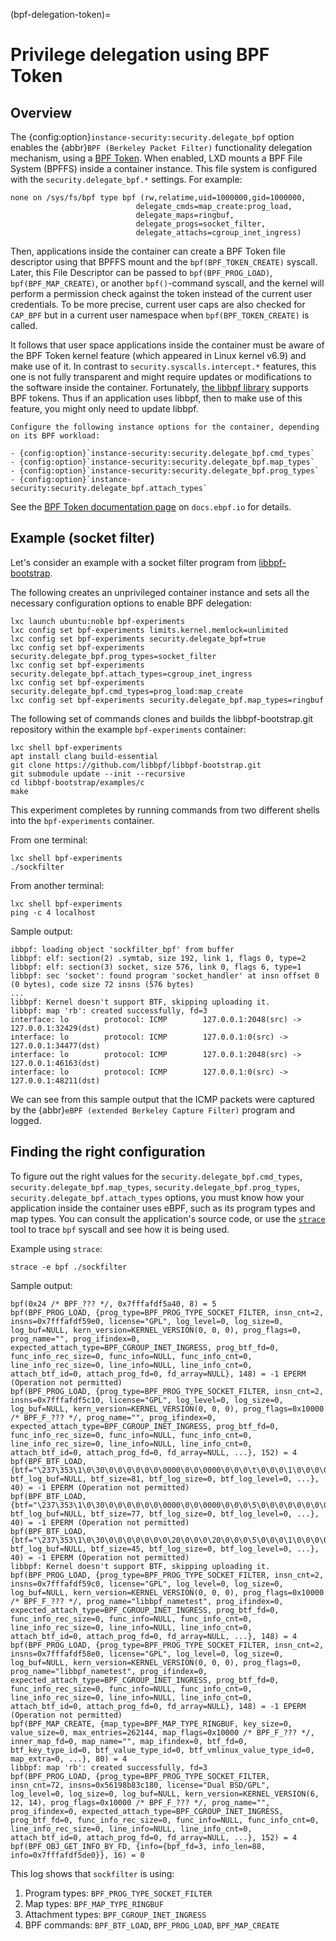 (bpf-delegation-token)=
# Privilege delegation using BPF Token

## Overview

The {config:option}`instance-security:security.delegate_bpf` option enables the {abbr}`BPF (Berkeley Packet Filter)` functionality delegation mechanism, using a [BPF Token](https://docs.ebpf.io/linux/concepts/token). When enabled, LXD mounts a BPF File System (BPFFS) inside a container instance. This file system is configured with the `security.delegate_bpf.*` settings.
For example:

```
none on /sys/fs/bpf type bpf (rw,relatime,uid=1000000,gid=1000000,
                            delegate_cmds=map_create:prog_load,
                            delegate_maps=ringbuf,
                            delegate_progs=socket_filter,
                            delegate_attachs=cgroup_inet_ingress)
```

Then, applications inside the container can create a BPF Token file descriptor using that BPFFS mount and the `bpf(BPF_TOKEN_CREATE)` syscall. Later, this File Descriptor can be passed to `bpf(BPF_PROG_LOAD)`, `bpf(BPF_MAP_CREATE)`, or another `bpf()`-command syscall, and the kernel will perform a permission check against the token instead of the current user credentials. To be more precise, current user caps are also checked for `CAP_BPF` but in a current user namespace when `bpf(BPF_TOKEN_CREATE)` is called.

It follows that user space applications inside the container must be aware of  the BPF Token kernel feature (which appeared in Linux kernel v6.9) and make use of it. In contrast to `security.syscalls.intercept.*` features, this one is not fully transparent and might require updates or modifications to the software inside the container. Fortunately, [the libbpf library](https://docs.kernel.org/bpf/libbpf/libbpf_overview.html) supports BPF tokens. Thus if an application uses libbpf, then to make use of this feature, you might only need to update libbpf.

```{note}
Configure the following instance options for the container, depending on its BPF workload:

- {config:option}`instance-security:security.delegate_bpf.cmd_types`
- {config:option}`instance-security:security.delegate_bpf.map_types`
- {config:option}`instance-security:security.delegate_bpf.prog_types`
- {config:option}`instance-security:security.delegate_bpf.attach_types`
```

See the [BPF Token documentation page](https://docs.ebpf.io/linux/concepts/token/) on `docs.ebpf.io` for details.

## Example (socket filter)

Let's consider an example with a socket filter program from [libbpf-bootstrap](https://github.com/libbpf/libbpf-bootstrap).

The following creates an unprivileged container instance and sets all the necessary configuration options to enable BPF delegation:

```{terminal}
lxc launch ubuntu:noble bpf-experiments
lxc config set bpf-experiments limits.kernel.memlock=unlimited
lxc config set bpf-experiments security.delegate_bpf=true
lxc config set bpf-experiments security.delegate_bpf.prog_types=socket_filter
lxc config set bpf-experiments security.delegate_bpf.attach_types=cgroup_inet_ingress
lxc config set bpf-experiments security.delegate_bpf.cmd_types=prog_load:map_create
lxc config set bpf-experiments security.delegate_bpf.map_types=ringbuf
```

The following set of commands clones and builds the libbpf-bootstrap.git repository within the example `bpf-experiments` container:

```{terminal}
lxc shell bpf-experiments
apt install clang build-essential
git clone https://github.com/libbpf/libbpf-bootstrap.git
git submodule update --init --recursive
cd libbpf-bootstrap/examples/c
make
```

This experiment completes by running commands from two different shells into the `bpf-experiments` container.

From one terminal:

```{terminal}
lxc shell bpf-experiments
./sockfilter
```

From another terminal:

```{terminal}
lxc shell bpf-experiments
ping -c 4 localhost
```

Sample output:

```
ibbpf: loading object 'sockfilter_bpf' from buffer
libbpf: elf: section(2) .symtab, size 192, link 1, flags 0, type=2
libbpf: elf: section(3) socket, size 576, link 0, flags 6, type=1
libbpf: sec 'socket': found program 'socket_handler' at insn offset 0 (0 bytes), code size 72 insns (576 bytes)
...
libbpf: Kernel doesn't support BTF, skipping uploading it.
libbpf: map 'rb': created successfully, fd=3
interface: lo        protocol: ICMP        127.0.0.1:2048(src) -> 127.0.0.1:32429(dst)
interface: lo        protocol: ICMP        127.0.0.1:0(src) -> 127.0.0.1:34477(dst)
interface: lo        protocol: ICMP        127.0.0.1:2048(src) -> 127.0.0.1:46163(dst)
interface: lo        protocol: ICMP        127.0.0.1:0(src) -> 127.0.0.1:48211(dst)
```

We can see from this sample output that the ICMP packets were captured by the {abbr}`eBPF (extended Berkeley Capture Filter)` program and logged.

## Finding the right configuration

To figure out the right values for the `security.delegate_bpf.cmd_types`, `security.delegate_bpf.map_types`, `security.delegate_bpf.prog_types`, `security.delegate_bpf.attach_types` options, you must know how your application inside the container uses eBPF, such as its program types and map types. You can consult the application's source code, or use the [`strace`](https://github.com/strace/strace) tool to trace `bpf` syscall and see how it is being used.

Example using `strace`:

```{terminal}
strace -e bpf ./sockfilter
```

Sample output:

```
bpf(0x24 /* BPF_??? */, 0x7fffafdf5a40, 8) = 5
bpf(BPF_PROG_LOAD, {prog_type=BPF_PROG_TYPE_SOCKET_FILTER, insn_cnt=2, insns=0x7fffafdf59e0, license="GPL", log_level=0, log_size=0, log_buf=NULL, kern_version=KERNEL_VERSION(0, 0, 0), prog_flags=0, prog_name="", prog_ifindex=0, expected_attach_type=BPF_CGROUP_INET_INGRESS, prog_btf_fd=0, func_info_rec_size=0, func_info=NULL, func_info_cnt=0, line_info_rec_size=0, line_info=NULL, line_info_cnt=0, attach_btf_id=0, attach_prog_fd=0, fd_array=NULL}, 148) = -1 EPERM (Operation not permitted)
bpf(BPF_PROG_LOAD, {prog_type=BPF_PROG_TYPE_SOCKET_FILTER, insn_cnt=2, insns=0x7fffafdf5c10, license="GPL", log_level=0, log_size=0, log_buf=NULL, kern_version=KERNEL_VERSION(0, 0, 0), prog_flags=0x10000 /* BPF_F_??? */, prog_name="", prog_ifindex=0, expected_attach_type=BPF_CGROUP_INET_INGRESS, prog_btf_fd=0, func_info_rec_size=0, func_info=NULL, func_info_cnt=0, line_info_rec_size=0, line_info=NULL, line_info_cnt=0, attach_btf_id=0, attach_prog_fd=0, fd_array=NULL, ...}, 152) = 4
bpf(BPF_BTF_LOAD, {btf="\237\353\1\0\30\0\0\0\0\0\0\0000\0\0\0000\0\0\0\t\0\0\0\1\0\0\0\0\0\0\1"..., btf_log_buf=NULL, btf_size=81, btf_log_size=0, btf_log_level=0, ...}, 40) = -1 EPERM (Operation not permitted)
bpf(BPF_BTF_LOAD, {btf="\237\353\1\0\30\0\0\0\0\0\0\0000\0\0\0000\0\0\0\5\0\0\0\0\0\0\0\0\0\0\1"..., btf_log_buf=NULL, btf_size=77, btf_log_size=0, btf_log_level=0, ...}, 40) = -1 EPERM (Operation not permitted)
bpf(BPF_BTF_LOAD, {btf="\237\353\1\0\30\0\0\0\0\0\0\0\20\0\0\0\20\0\0\0\5\0\0\0\1\0\0\0\0\0\0\1"..., btf_log_buf=NULL, btf_size=45, btf_log_size=0, btf_log_level=0, ...}, 40) = -1 EPERM (Operation not permitted)
libbpf: Kernel doesn't support BTF, skipping uploading it.
bpf(BPF_PROG_LOAD, {prog_type=BPF_PROG_TYPE_SOCKET_FILTER, insn_cnt=2, insns=0x7fffafdf59c0, license="GPL", log_level=0, log_size=0, log_buf=NULL, kern_version=KERNEL_VERSION(0, 0, 0), prog_flags=0x10000 /* BPF_F_??? */, prog_name="libbpf_nametest", prog_ifindex=0, expected_attach_type=BPF_CGROUP_INET_INGRESS, prog_btf_fd=0, func_info_rec_size=0, func_info=NULL, func_info_cnt=0, line_info_rec_size=0, line_info=NULL, line_info_cnt=0, attach_btf_id=0, attach_prog_fd=0, fd_array=NULL, ...}, 148) = 4
bpf(BPF_PROG_LOAD, {prog_type=BPF_PROG_TYPE_SOCKET_FILTER, insn_cnt=2, insns=0x7fffafdf58e0, license="GPL", log_level=0, log_size=0, log_buf=NULL, kern_version=KERNEL_VERSION(0, 0, 0), prog_flags=0, prog_name="libbpf_nametest", prog_ifindex=0, expected_attach_type=BPF_CGROUP_INET_INGRESS, prog_btf_fd=0, func_info_rec_size=0, func_info=NULL, func_info_cnt=0, line_info_rec_size=0, line_info=NULL, line_info_cnt=0, attach_btf_id=0, attach_prog_fd=0, fd_array=NULL}, 148) = -1 EPERM (Operation not permitted)
bpf(BPF_MAP_CREATE, {map_type=BPF_MAP_TYPE_RINGBUF, key_size=0, value_size=0, max_entries=262144, map_flags=0x10000 /* BPF_F_??? */, inner_map_fd=0, map_name="", map_ifindex=0, btf_fd=0, btf_key_type_id=0, btf_value_type_id=0, btf_vmlinux_value_type_id=0, map_extra=0, ...}, 80) = 4
libbpf: map 'rb': created successfully, fd=3
bpf(BPF_PROG_LOAD, {prog_type=BPF_PROG_TYPE_SOCKET_FILTER, insn_cnt=72, insns=0x56198b83c180, license="Dual BSD/GPL", log_level=0, log_size=0, log_buf=NULL, kern_version=KERNEL_VERSION(6, 12, 14), prog_flags=0x10000 /* BPF_F_??? */, prog_name="", prog_ifindex=0, expected_attach_type=BPF_CGROUP_INET_INGRESS, prog_btf_fd=0, func_info_rec_size=0, func_info=NULL, func_info_cnt=0, line_info_rec_size=0, line_info=NULL, line_info_cnt=0, attach_btf_id=0, attach_prog_fd=0, fd_array=NULL, ...}, 152) = 4
bpf(BPF_OBJ_GET_INFO_BY_FD, {info={bpf_fd=3, info_len=88, info=0x7fffafdf5de0}}, 16) = 0
```

This log shows that `sockfilter` is using:

1. Program types: `BPF_PROG_TYPE_SOCKET_FILTER`
1. Map types: `BPF_MAP_TYPE_RINGBUF`
1. Attachment types: `BPF_CGROUP_INET_INGRESS`
1. BPF commands: `BPF_BTF_LOAD`, `BPF_PROG_LOAD`, `BPF_MAP_CREATE`
